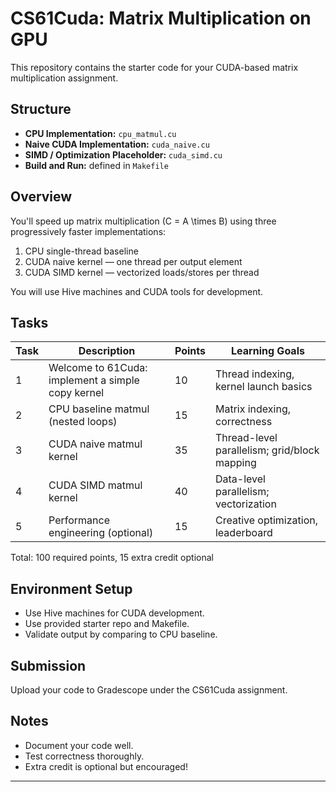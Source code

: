 # CS61Cuda: Matrix Multiplication on GPU

This repository contains the starter code for your CUDA-based matrix multiplication assignment.

## Structure
- **CPU Implementation:** `cpu_matmul.cu`
- **Naive CUDA Implementation:** `cuda_naive.cu`
- **SIMD / Optimization Placeholder:** `cuda_simd.cu`
- **Build and Run:** defined in `Makefile`

## Overview  
You'll speed up matrix multiplication \(C = A \times B\) using three progressively faster implementations:  
1. CPU single-thread baseline  
2. CUDA naive kernel — one thread per output element  
3. CUDA SIMD kernel — vectorized loads/stores per thread

You will use Hive machines and CUDA tools for development.

## Tasks

| Task | Description | Points | Learning Goals |
|-------|-------------|--------|---------------|
| 1 | Welcome to 61Cuda: implement a simple copy kernel | 10 | Thread indexing, kernel launch basics |
| 2 | CPU baseline matmul (nested loops) | 15 | Matrix indexing, correctness |
| 3 | CUDA naive matmul kernel | 35 | Thread-level parallelism; grid/block mapping |
| 4 | CUDA SIMD matmul kernel | 40 | Data-level parallelism; vectorization |
| 5 | Performance engineering (optional) | 15 | Creative optimization, leaderboard |

Total: 100 required points, 15 extra credit optional

## Environment Setup  
- Use Hive machines for CUDA development.  
- Use provided starter repo and Makefile.  
- Validate output by comparing to CPU baseline.

## Submission  
Upload your code to Gradescope under the CS61Cuda assignment.

## Notes  
- Document your code well.  
- Test correctness thoroughly.  
- Extra credit is optional but encouraged!

---
